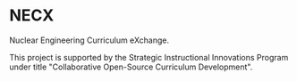 # NECX
Nuclear Engineering Curriculum eXchange. 

This project is supported by the Strategic Instructional Innovations Program under title "Collaborative Open-Source Curriculum Development". 

